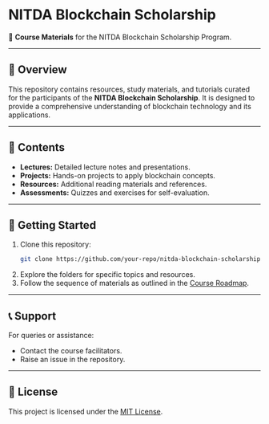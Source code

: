 # NITDA Blockchain Scholarship

📘 **Course Materials** for the NITDA Blockchain Scholarship Program.

---

## 🌟 Overview
This repository contains resources, study materials, and tutorials curated for the participants of the **NITDA Blockchain Scholarship**. It is designed to provide a comprehensive understanding of blockchain technology and its applications.

---

## 📂 Contents
- **Lectures:** Detailed lecture notes and presentations.
- **Projects:** Hands-on projects to apply blockchain concepts.
- **Resources:** Additional reading materials and references.
- **Assessments:** Quizzes and exercises for self-evaluation.

---

## 🚀 Getting Started
1. Clone this repository:
   ```bash
   git clone https://github.com/your-repo/nitda-blockchain-scholarship.git
   ```
2. Explore the folders for specific topics and resources.
3. Follow the sequence of materials as outlined in the [Course Roadmap](/roadmap.md).

---

## 📞 Support
For queries or assistance:
- Contact the course facilitators.
- Raise an issue in the repository.

---

## 📜 License
This project is licensed under the [MIT License](/LICENSE).
